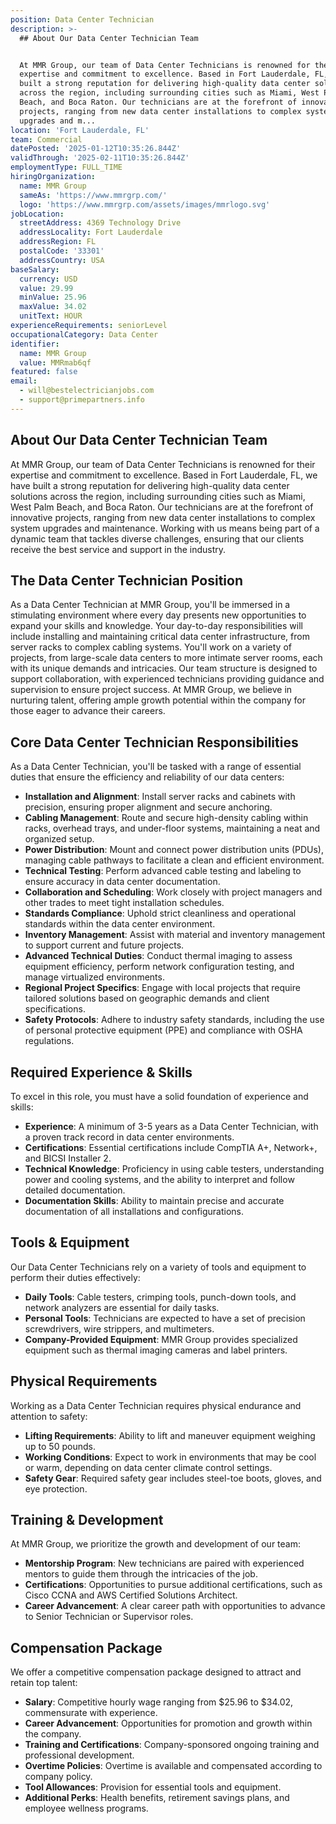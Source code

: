 ```yaml
---
position: Data Center Technician
description: >-
  ## About Our Data Center Technician Team


  At MMR Group, our team of Data Center Technicians is renowned for their
  expertise and commitment to excellence. Based in Fort Lauderdale, FL, we have
  built a strong reputation for delivering high-quality data center solutions
  across the region, including surrounding cities such as Miami, West Palm
  Beach, and Boca Raton. Our technicians are at the forefront of innovative
  projects, ranging from new data center installations to complex system
  upgrades and m...
location: 'Fort Lauderdale, FL'
team: Commercial
datePosted: '2025-01-12T10:35:26.844Z'
validThrough: '2025-02-11T10:35:26.844Z'
employmentType: FULL_TIME
hiringOrganization:
  name: MMR Group
  sameAs: 'https://www.mmrgrp.com/'
  logo: 'https://www.mmrgrp.com/assets/images/mmrlogo.svg'
jobLocation:
  streetAddress: 4369 Technology Drive
  addressLocality: Fort Lauderdale
  addressRegion: FL
  postalCode: '33301'
  addressCountry: USA
baseSalary:
  currency: USD
  value: 29.99
  minValue: 25.96
  maxValue: 34.02
  unitText: HOUR
experienceRequirements: seniorLevel
occupationalCategory: Data Center
identifier:
  name: MMR Group
  value: MMRmab6qf
featured: false
email:
  - will@bestelectricianjobs.com
  - support@primepartners.info
---
```




## About Our Data Center Technician Team

At MMR Group, our team of Data Center Technicians is renowned for their expertise and commitment to excellence. Based in Fort Lauderdale, FL, we have built a strong reputation for delivering high-quality data center solutions across the region, including surrounding cities such as Miami, West Palm Beach, and Boca Raton. Our technicians are at the forefront of innovative projects, ranging from new data center installations to complex system upgrades and maintenance. Working with us means being part of a dynamic team that tackles diverse challenges, ensuring that our clients receive the best service and support in the industry.

## The Data Center Technician Position

As a Data Center Technician at MMR Group, you'll be immersed in a stimulating environment where every day presents new opportunities to expand your skills and knowledge. Your day-to-day responsibilities will include installing and maintaining critical data center infrastructure, from server racks to complex cabling systems. You'll work on a variety of projects, from large-scale data centers to more intimate server rooms, each with its unique demands and intricacies. Our team structure is designed to support collaboration, with experienced technicians providing guidance and supervision to ensure project success. At MMR Group, we believe in nurturing talent, offering ample growth potential within the company for those eager to advance their careers.

## Core Data Center Technician Responsibilities

As a Data Center Technician, you'll be tasked with a range of essential duties that ensure the efficiency and reliability of our data centers:

- **Installation and Alignment**: Install server racks and cabinets with precision, ensuring proper alignment and secure anchoring.
- **Cabling Management**: Route and secure high-density cabling within racks, overhead trays, and under-floor systems, maintaining a neat and organized setup.
- **Power Distribution**: Mount and connect power distribution units (PDUs), managing cable pathways to facilitate a clean and efficient environment.
- **Technical Testing**: Perform advanced cable testing and labeling to ensure accuracy in data center documentation.
- **Collaboration and Scheduling**: Work closely with project managers and other trades to meet tight installation schedules.
- **Standards Compliance**: Uphold strict cleanliness and operational standards within the data center environment.
- **Inventory Management**: Assist with material and inventory management to support current and future projects.
- **Advanced Technical Duties**: Conduct thermal imaging to assess equipment efficiency, perform network configuration testing, and manage virtualized environments.
- **Regional Project Specifics**: Engage with local projects that require tailored solutions based on geographic demands and client specifications.
- **Safety Protocols**: Adhere to industry safety standards, including the use of personal protective equipment (PPE) and compliance with OSHA regulations.

## Required Experience & Skills

To excel in this role, you must have a solid foundation of experience and skills:

- **Experience**: A minimum of 3-5 years as a Data Center Technician, with a proven track record in data center environments.
- **Certifications**: Essential certifications include CompTIA A+, Network+, and BICSI Installer 2.
- **Technical Knowledge**: Proficiency in using cable testers, understanding power and cooling systems, and the ability to interpret and follow detailed documentation.
- **Documentation Skills**: Ability to maintain precise and accurate documentation of all installations and configurations.

## Tools & Equipment

Our Data Center Technicians rely on a variety of tools and equipment to perform their duties effectively:

- **Daily Tools**: Cable testers, crimping tools, punch-down tools, and network analyzers are essential for daily tasks.
- **Personal Tools**: Technicians are expected to have a set of precision screwdrivers, wire strippers, and multimeters.
- **Company-Provided Equipment**: MMR Group provides specialized equipment such as thermal imaging cameras and label printers.

## Physical Requirements

Working as a Data Center Technician requires physical endurance and attention to safety:

- **Lifting Requirements**: Ability to lift and maneuver equipment weighing up to 50 pounds.
- **Working Conditions**: Expect to work in environments that may be cool or warm, depending on data center climate control settings.
- **Safety Gear**: Required safety gear includes steel-toe boots, gloves, and eye protection.

## Training & Development

At MMR Group, we prioritize the growth and development of our team:

- **Mentorship Program**: New technicians are paired with experienced mentors to guide them through the intricacies of the job.
- **Certifications**: Opportunities to pursue additional certifications, such as Cisco CCNA and AWS Certified Solutions Architect.
- **Career Advancement**: A clear career path with opportunities to advance to Senior Technician or Supervisor roles.

## Compensation Package

We offer a competitive compensation package designed to attract and retain top talent:

- **Salary**: Competitive hourly wage ranging from $25.96 to $34.02, commensurate with experience.
- **Career Advancement**: Opportunities for promotion and growth within the company.
- **Training and Certifications**: Company-sponsored ongoing training and professional development.
- **Overtime Policies**: Overtime is available and compensated according to company policy.
- **Tool Allowances**: Provision for essential tools and equipment.
- **Additional Perks**: Health benefits, retirement savings plans, and employee wellness programs.